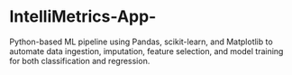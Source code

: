 # IntelliMetrics-App-
Python-based ML pipeline using Pandas, scikit-learn, and Matplotlib to automate data ingestion,  imputation, feature selection, and model training for both classification and regression.
